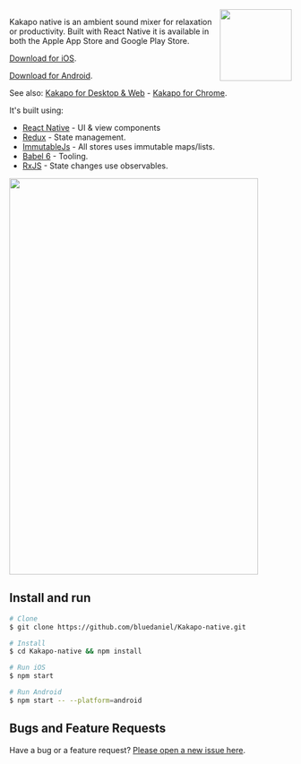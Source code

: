 <img src="https://raw.githubusercontent.com/bluedaniel/Kakapo-assets/master/images/kakapo_border.png" width="128" height="128" align="right" />

Kakapo native is an ambient sound mixer for relaxation or productivity. Built with React Native it is available in both the Apple App Store and Google Play Store.

[Download for iOS](https://itunes.apple.com/us/app/kakapo/id1046673139).

[Download for Android](https://play.google.com/store/apps/details?id=com.kakaponative).

See also: [Kakapo for Desktop & Web](https://github.com/bluedaniel/Kakapo-app) - [Kakapo for Chrome](https://github.com/bluedaniel/Kakapo-chrome).

It's built using:

- [React Native](https://github.com/facebook/react) - UI & view components
- [Redux](https://github.com/rackt/redux) - State management.
- [ImmutableJs](https://github.com/facebook/immutable-js) - All stores uses immutable maps/lists.
- [Babel 6](https://github.com/babel/babel) - Tooling.
- [RxJS](https://github.com/Reactive-Extensions/RxJS) - State changes use observables.

<img src="https://raw.githubusercontent.com/bluedaniel/Kakapo-assets/master/images/screenshots/iphone.png" width="444" height="708" />

## Install and run

``` bash
# Clone
$ git clone https://github.com/bluedaniel/Kakapo-native.git

# Install
$ cd Kakapo-native && npm install

# Run iOS
$ npm start

# Run Android
$ npm start -- --platform=android
```

## Bugs and Feature Requests

Have a bug or a feature request? [Please open a new issue here](https://github.com/bluedaniel/Kakapo-native/issues/new).
